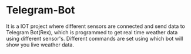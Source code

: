 # Telegram-Bot
It is a IOT project where different sensors are connected and send data to Telegram Bot(Rex), which is programmed to get real time weather data using different sensor's. Different commands are set using which bot will show you live weather data.
